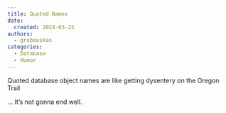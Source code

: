 ```yaml
---
title: Quoted Names
date: 
  created: 2024-03-25
authors: 
  - grobauskas
categories:
  - Database
  - Humor
---
```


Quoted database object names are like getting dysentery on the Oregon Trail 

... It’s not gonna end well.
